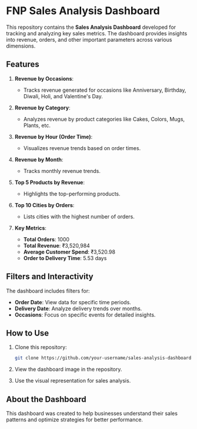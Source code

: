 
# FNP Sales Analysis Dashboard

This repository contains the **Sales Analysis Dashboard** developed for tracking and analyzing key sales metrics. The dashboard provides insights into revenue, orders, and other important parameters across various dimensions.

## Features

1. **Revenue by Occasions**:
   - Tracks revenue generated for occasions like Anniversary, Birthday, Diwali, Holi, and Valentine's Day.

2. **Revenue by Category**:
   - Analyzes revenue by product categories like Cakes, Colors, Mugs, Plants, etc.

3. **Revenue by Hour (Order Time)**:
   - Visualizes revenue trends based on order times.

4. **Revenue by Month**:
   - Tracks monthly revenue trends.

5. **Top 5 Products by Revenue**:
   - Highlights the top-performing products.

6. **Top 10 Cities by Orders**:
   - Lists cities with the highest number of orders.

7. **Key Metrics**:
   - **Total Orders**: 1000
   - **Total Revenue**: ₹3,520,984
   - **Average Customer Spend**: ₹3,520.98
   - **Order to Delivery Time**: 5.53 days

## Filters and Interactivity

The dashboard includes filters for:
- **Order Date**: View data for specific time periods.
- **Delivery Date**: Analyze delivery trends over months.
- **Occasions**: Focus on specific events for detailed insights.

## How to Use

1. Clone this repository:
   ```bash
   git clone https://github.com/your-username/sales-analysis-dashboard.git
   ```

2. View the dashboard image in the repository.

3. Use the visual representation for sales analysis.

## About the Dashboard

This dashboard was created to help businesses understand their sales patterns and optimize strategies for better performance.


